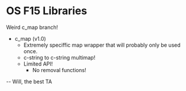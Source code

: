 # OS F15 Libraries
Weird c_map branch!

- c_map (v1.0)
    - Extremely speciffic map wrapper that will probably only be used once.
    - c-string to c-string multimap!
    - Limited API!
        - No removal functions!        

-- Will, the best TA
